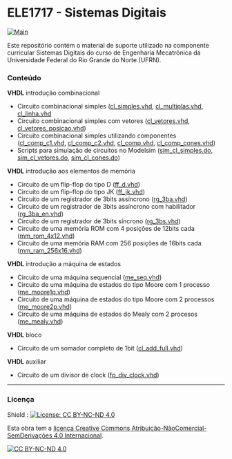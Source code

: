 # ELE1717 - Sistemas Digitais

[![Main](https://img.shields.io/badge/main%20language-PT-blue)](/../../)

Este repositório contém o material de suporte utilizado na componente curricular Sistemas Digitais do curso de Engenharia Mecatrônica da Universidade Federal do Rio Grande do Norte (UFRN).

### Conteúdo

**VHDL** introdução combinacional 
- Circuito combinacional simples ([cl_simples.vhd](https://github.com/sama-md/ELE1717/blob/master/hdl/combinacional/cl_simples.vhd), [cl_multiplas.vhd](https://github.com/sama-md/ELE1717/blob/master/hdl/combinacional/cl_multiplas.vhd), [cl_linha.vhd](https://github.com/sama-md/ELE1717/blob/master/hdl/combinacional/cl_linha.vhd)
- Circuito combinacional simples com vetores ([cl_vetores.vhd](https://github.com/sama-md/ELE1717/blob/master/hdl/combinacional/cl_vetores.vhd), [cl_vetores_posicao.vhd](https://github.com/sama-md/ELE1717/blob/master/hdl/combinacional/cl_vetores_posicao.vhd))
- Circuito combinacional simples utilizando componentes ([cl_comp_c1.vhd](https://github.com/sama-md/ELE1717/blob/master/hdl/combinacional/cl_comp_c1.vhd), [cl_comp_c2.vhd](https://github.com/sama-md/ELE1717/blob/master/hdl/combinacional/cl_comp_c2.vhd), [cl_comp.vhd](https://github.com/sama-md/ELE1717/blob/master/hdl/combinacional/cl_comp.vhd), [cl_comp_cones.vhd](https://github.com/sama-md/ELE1717/blob/master/hdl/combinacional/cl_comp_cones.vhd))
- Scripts para simulação de circuitos no Modelsim ([sim_cl_simples.do](https://github.com/sama-md/ELE1717/blob/master/hdl/combinacional/sim_cl_simples.do), [sim_cl_vetores.do](https://github.com/sama-md/ELE1717/blob/master/hdl/combinacional/sim_cl_vetores.do), [sim_cl_cones.do](https://github.com/sama-md/ELE1717/blob/master/hdl/combinacional/sim_cl_cones.do))

**VHDL** introdução aos elementos de memória
- Circuito de um flip-flop do tipo D ([ff_d.vhd](https://github.com/sama-md/ELE1717/blob/master/hdl/memoria/ff_d.vhd))
- Circuito de um flip-flop do tipo JK ([ff_jk.vhd](https://github.com/sama-md/ELE1717/blob/master/hdl/memoria/ff_jk.vhd))
- Circuito de um registrador de 3bits assíncrono ([rg_3ba.vhd](https://github.com/sama-md/ELE1717/blob/master/hdl/memoria/rg_3ba.vhd))
- Circuito de um registrador de 3bits assíncrono com habilitador ([rg_3ba_en.vhd](https://github.com/sama-md/ELE1717/blob/master/hdl/memoria/rg_3ba_en.vhd))
- Circuito de um registrador de 3bits síncrono ([rg_3bs.vhd](https://github.com/sama-md/ELE1717/blob/master/hdl/memoria/rg_3bs.vhd))
- Circuito de uma memória ROM com 4 posições de 12bits cada ([mm_rom_4x12.vhd](https://github.com/sama-md/ELE1717/blob/master/hdl/memoria/mm_rom_4x12.vhd))  
- Circuito de uma memória RAM com 256 posições de 16bits cada ([mm_ram_256x16.vhd](https://github.com/sama-md/ELE1717/blob/master/hdl/memoria/mm_ram_256x16.vhd)) 

**VHDL** introdução a máquina de estados
- Circuito de uma máquina sequencial ([me_seq.vhd](https://github.com/sama-md/ELE1717/blob/master/hdl/mde/me_seq.vhd))
- Circuito de uma máquina de estados do tipo Moore com 1 processo ([me_moore1p.vhd](https://github.com/sama-md/ELE1717/blob/master/hdl/mde/me_moore1p.vhd))
- Circuito de uma máquina de estados do tipo Moore com 2 processos ([me_moore2p.vhd](https://github.com/sama-md/ELE1717/blob/master/hdl/mde/me_moore2p.vhd))
- Circuito de uma máquina de estados do Mealy com 2 procesos ([me_mealy.vhd](https://github.com/sama-md/ELE1717/blob/master/hdl/mde/me_mealy.vhd))

**VHDL** bloco
- Circuito de um somador completo de 1bit ([cl_add_full.vhd](https://github.com/sama-md/ELE1717/blob/master/hdl/block/cl_add_full.vhd))

**VHDL** auxiliar
- Circuito de um divisor de clock ([fp_div_clock.vhd](https://github.com/sama-md/ELE1717/blob/master/hdl/block/fp_div_clock.vhd))

---
### Licença

Shield : [![License: CC BY-NC-ND 4.0](https://img.shields.io/badge/License-CC%20BY--NC--ND%204.0-lightgrey)](https://creativecommons.org/licenses/by-nc-nd/4.0/)

Esta obra tem a [licença Creative Commons Atribuição-NãoComercial-SemDerivações 4.0 Internacional](https://creativecommons.org/licenses/by-nc-nd/4.0/deed.pt_BR).

[![CC BY-NC-ND 4.0](https://licensebuttons.net/l/by-nc-nd/4.0/88x31.png)](https://creativecommons.org/licenses/by-nc-nd/4.0/deed.pt_BR)

 
